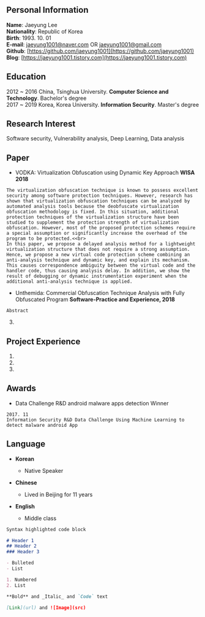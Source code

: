 ## Personal Information

<strong>Name</strong>:   Jaeyung Lee<br>
<strong>Nationality</strong>:   Republic of Korea <br>
<strong>Birth</strong>:  1993. 10. 01<br>
<strong>E-mail</strong>: jaeyung1001@naver.com OR jaeyung1001@gmail.com<br>
<strong>Github</strong>: [https://github.com/jaeyung1001](https://github.com/jaeyung1001)<br>
<strong>Blog</strong>:   [https://jaeyung1001.tistory.com](https://jaeyung1001.tistory.com)<br>

## Education

2012 ~ 2016 China, Tsinghua University. <strong>Computer Science and Technology</strong>. Bachelor's degree <br>
2017 ~ 2019 Korea, Korea University. <strong>Information Security</strong>. Master's degree <br>

## Research Interest

Software security, Vulnerability analysis, Deep Learning, Data analysis

## Paper

- VODKA: Virtualization Obfuscation using Dynamic Key Approach <strong>WISA 2018</strong><br>
```
The virtualization obfuscation technique is known to possess excellent security among software protection techniques. However, research has shown that virtualization obfuscation techniques can be analyzed by automated analysis tools because the deobfuscate virtualization obfuscation methodology is fixed. In this situation, additional protection techniques of the virtualization structure have been studied to supplement the protection strength of virtualization obfuscation. However, most of the proposed protection schemes require a special assumption or significantly increase the overhead of the program to be protected.<<br>
In this paper, we propose a delayed analysis method for a lightweight virtualization structure that does not require a strong assumption. Hence, we propose a new virtual code protection scheme combining an anti-analysis technique and dynamic key, and explain its mechanism. This causes correspondence ambiguity between the virtual code and the handler code, thus causing analysis delay. In addition, we show the result of debugging or dynamic instrumentation experiment when the additional anti-analysis technique is applied.
```

- Unthemida: Commercial Obfuscation Technique Analysis with Fully Obfuscated Program <strong>Software-Practice and Experience, 2018</strong>
```
Abstract
```

3. 

## Project Experience

1. 
2. 
3. 

## Awards

- Data Challenge R&D android malware apps detection Winner
```
2017. 11
Information Security R&D Data Challenge Using Machine Learning to detect malware android App
```

## Language

- **Korean**
  - Native Speaker
  
- **Chinese**
  - Lived in Beijing for 11 years
  
- **English**
  - Middle class
  
```markdown
Syntax highlighted code block

# Header 1
## Header 2
### Header 3

- Bulleted
- List

1. Numbered
2. List

**Bold** and _Italic_ and `Code` text

[Link](url) and ![Image](src)
```


